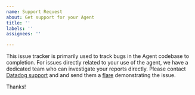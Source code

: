 ```yaml
---
name: Support Request
about: Get support for your Agent
title: ''
labels: ''
assignees: ''

---
```


This issue tracker is primarily used to track bugs in the Agent codebase to completion. For issues directly related to your use of the agent, we have a dedicated team who can investigate your reports directly. Please contact [Datadog support](http://docs.datadoghq.com/help/) and and send them a [flare](https://docs.datadoghq.com/agent/troubleshooting/#send-a-flare) demonstrating the issue.

Thanks!

